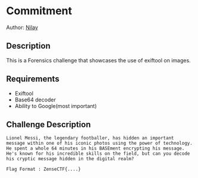 # Commitment

Author: [Nilay](https://github.com/Nilsiloid)

## Description

This is a Forensics challenge that showcases the use of exiftool on images.

## Requirements

- Exiftool
- Base64 decoder
- Ability to Google(most important)

## Challenge Description

```
Lionel Messi, the legendary footballer, has hidden an important message within one of his iconic photos using the power of technology. He spent a whole 64 minutes in his BASEment encrypting his message. He's known for his incredible skills on the field, but can you decode his cryptic message hidden in the digital realm?

Flag Format : ZenseCTF{....}
```
